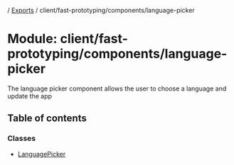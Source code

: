 [](../README.md) / [Exports](../modules.md) / client/fast-prototyping/components/language-picker

# Module: client/fast-prototyping/components/language-picker

The language picker component allows the user to choose a language and update the app

## Table of contents

### Classes

- [LanguagePicker](../classes/client_fast_prototyping_components_language_picker.languagepicker.md)
